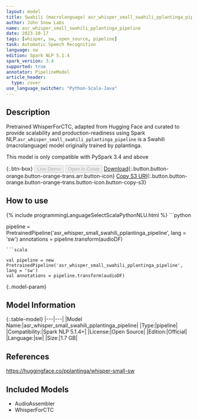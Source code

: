 ```yaml
---
layout: model
title: Swahili (macrolanguage) asr_whisper_small_swahili_pplantinga_pipeline pipeline WhisperForCTC from pplantinga
author: John Snow Labs
name: asr_whisper_small_swahili_pplantinga_pipeline
date: 2023-10-17
tags: [whisper, sw, open_source, pipeline]
task: Automatic Speech Recognition
language: sw
edition: Spark NLP 5.1.4
spark_version: 3.4
supported: true
annotator: PipelineModel
article_header:
  type: cover
use_language_switcher: "Python-Scala-Java"
---
```


## Description

Pretrained WhisperForCTC, adapted from Hugging Face and curated to provide scalability and production-readiness using Spark NLP.`asr_whisper_small_swahili_pplantinga_pipeline` is a Swahili (macrolanguage) model originally trained by pplantinga.

This model is only compatible with PySpark 3.4 and above

{:.btn-box}
<button class="button button-orange" disabled>Live Demo</button>
<button class="button button-orange" disabled>Open in Colab</button>
[Download](https://s3.amazonaws.com/auxdata.johnsnowlabs.com/public/models/asr_whisper_small_swahili_pplantinga_pipeline_sw_5.1.4_3.4_1697580448260.zip){:.button.button-orange.button-orange-trans.arr.button-icon}
[Copy S3 URI](s3://auxdata.johnsnowlabs.com/public/models/asr_whisper_small_swahili_pplantinga_pipeline_sw_5.1.4_3.4_1697580448260.zip){:.button.button-orange.button-orange-trans.button-icon.button-copy-s3}

## How to use



<div class="tabs-box" markdown="1">
{% include programmingLanguageSelectScalaPythonNLU.html %}
```python

pipeline = PretrainedPipeline('asr_whisper_small_swahili_pplantinga_pipeline', lang = 'sw')
annotations =  pipeline.transform(audioDF)

```
```scala

val pipeline = new PretrainedPipeline('asr_whisper_small_swahili_pplantinga_pipeline', lang = 'sw')
val annotations = pipeline.transform(audioDF)

```
</div>

{:.model-param}
## Model Information

{:.table-model}
|---|---|
|Model Name:|asr_whisper_small_swahili_pplantinga_pipeline|
|Type:|pipeline|
|Compatibility:|Spark NLP 5.1.4+|
|License:|Open Source|
|Edition:|Official|
|Language:|sw|
|Size:|1.7 GB|

## References

https://huggingface.co/pplantinga/whisper-small-sw

## Included Models

- AudioAssembler
- WhisperForCTC